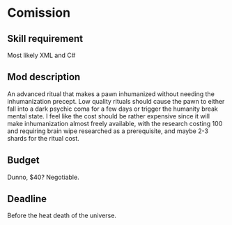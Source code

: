 # Comission

## Skill requirement

Most likely XML and C#

## Mod description

An advanced ritual that makes a pawn inhumanized without needing the inhumanization precept. Low quality rituals should cause the pawn to either fall into a dark psychic coma for a few days or trigger the humanity break mental state. I feel like the cost should be rather expensive since it will make inhumanization almost freely available, with the research costing 100 and requiring brain wipe researched as a prerequisite, and maybe 2-3 shards for the ritual cost.

## Budget

Dunno, $40? Negotiable.

## Deadline

Before the heat death of the universe.
